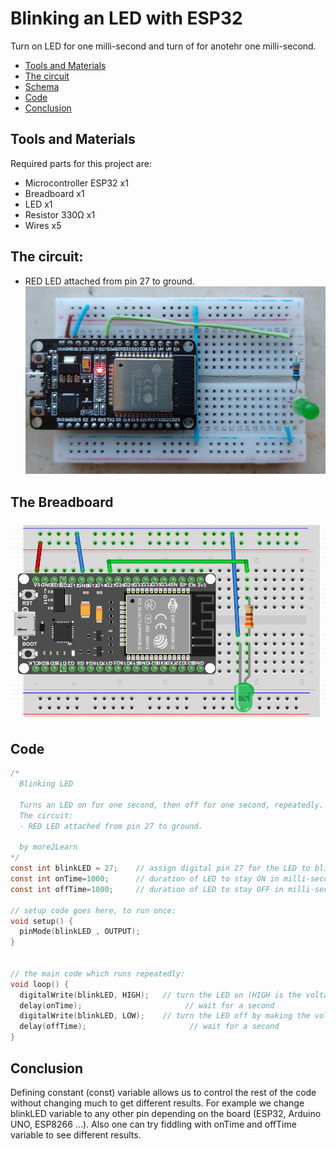 # Blinking an LED with ESP32

Turn on LED for one milli-second and turn of for anotehr one milli-second.

- [Tools and Materials](#tools-and-materials)
- [The circuit](#the-circuit)
- [Schema](#schema)
- [Code](#code)
- [Conclusion](#conclusion)

## Tools and Materials
Required parts for this project are:
- Microcontroller ESP32 x1
- Breadboard x1
- LED x1
- Resistor 330Ω x1
- Wires x5

## The circuit:
  - RED LED attached from pin 27 to ground.
  ![The Breadboard](./assets/01_BlinkLED_schema.jpg?raw=true)
## The Breadboard
![The Breadboard](./assets/01_BlinkLED_Breadboard.PNG?raw=true)

## Code
```c
/*
  Blinking LED
  
  Turns an LED on for one second, then off for one second, repeatedly.
  The circuit:
  - RED LED attached from pin 27 to ground.
  
  by more2Learn
*/
const int blinkLED = 27;    // assign digital pin 27 for the LED to blink
const int onTime=1000;      // duration of LED to stay ON in milli-seconds
const int offTime=1000;     // duration of LED to stay OFF in milli-seconds

// setup code goes here, to run once:
void setup() {
  pinMode(blinkLED , OUTPUT);
}


// the main code which runs repeatedly:
void loop() {
  digitalWrite(blinkLED, HIGH);   // turn the LED on (HIGH is the voltage level)
  delay(onTime);                       // wait for a second
  digitalWrite(blinkLED, LOW);    // turn the LED off by making the voltage LOW
  delay(offTime);                       // wait for a second
}
```

## Conclusion
Defining constant (const) variable allows us to control the rest of the code without changing much to get different results. For example we change blinkLED variable to any other pin depending on the board (ESP32, Arduino UNO, ESP8266 ...).  Also one can try fiddling with onTime and offTime variable to see different results.
